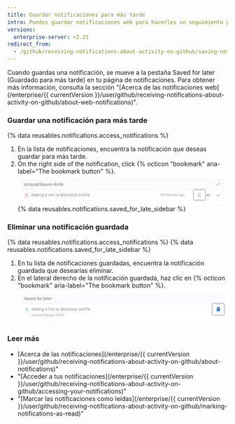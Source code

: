 ```yaml
---
title: Guardar notificaciones para más tarde
intro: Puedes guardar notificaciones web para hacerles un seguimiento posterior.
versions:
  enterprise-server: <2.21
redirect_from:
  - /github/receiving-notifications-about-activity-on-github/saving-notifications-for-later
---
```

Cuando guardas una notificación, se mueve a la pestaña Saved for later (Guardado para más tarde) en tu página de notificaciones. Para obtener más información, consulta la sección "[Acerca de las notificaciones web](/enterprise/{{ currentVersion }}/user/github/receiving-notifications-about-activity-on-github/about-web-notifications)".

### Guardar una notificación para más tarde

{% data reusables.notifications.access_notifications %}
1. En la lista de notificaciones, encuentra la notificación que deseas guardar para más tarde.
1. On the right side of the notification, click
{% octicon "bookmark" aria-label="The bookmark button" %}.
![Botón para guardar una notificación](/assets/images/help/notifications/save_notification.png)
{% data reusables.notifications.saved_for_late_sidebar %}

### Eliminar una notificación guardada

{% data reusables.notifications.access_notifications %}
{% data reusables.notifications.saved_for_late_sidebar %}
1. En tu lista de notificaciones guardadas, encuentra la notificación guardada que desearías eliminar.
1. En el lateral derecho de la notificación guardada, haz clic en {% octicon "bookmark" aria-label="The bookmark button" %}. ![Botón para eliminar una notificación guardada](/assets/images/help/notifications/remove-saved-notification.png)

### Leer más

- [Acerca de las notificaciones](/enterprise/{{ currentVersion }}/user/github/receiving-notifications-about-activity-on-github/about-notifications)"
- "[Acceder a tus notificaciones](/enterprise/{{ currentVersion }}/user/github/receiving-notifications-about-activity-on-github/accessing-your-notifications)"
- "[Marcar las notificaciones como leídas](/enterprise/{{ currentVersion }}/user/github/receiving-notifications-about-activity-on-github/marking-notifications-as-read)"

